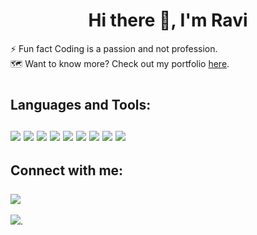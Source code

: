 ###   <h1 align="center"> Hi there 👋, I'm Ravi </h1>


 ⚡ Fun fact Coding is a passion and not profession.
 <br /> 🗺️ Want to know more? Check out my portfolio [here](https://ravi-portfolio.vercel.app/).

#


## Languages and Tools: <br/> <br/> <img src="https://img.icons8.com/officel/50/000000/react.png"/> <img src="https://img.icons8.com/color/48/000000/redux.png"/> <img src="https://img.icons8.com/fluency/48/000000/node-js.png"/> <img src="https://img.icons8.com/color/50/000000/html-5--v2.png"/>   <img src="https://img.icons8.com/color/50/000000/javascript--v2.png"/> <img src="https://img.icons8.com/color/50/000000/mongodb.png"/> <img src="https://img.icons8.com/color/48/000000/npm.png"/> <img src="https://img.icons8.com/color/48/000000/git.png"/> <img src="https://img.icons8.com/color/50/000000/java-coffee-cup-logo--v2.png"/>


## Connect with me: <br /> <br/> [<img src="https://img.icons8.com/color/48/000000/linkedin.png"/>](https://www.linkedin.com/in/maneravi/)
[<img src="https://img.icons8.com/material-sharp/48/000000/linkedin--v1.png"/>](https://www.linkedin.com/in/maneravi/).




<!--
**meravimane/meravimane** is a ✨ _special_ ✨ repository because its `README.md` (this file) appears on your GitHub profile.

Here are some ideas to get you started:





